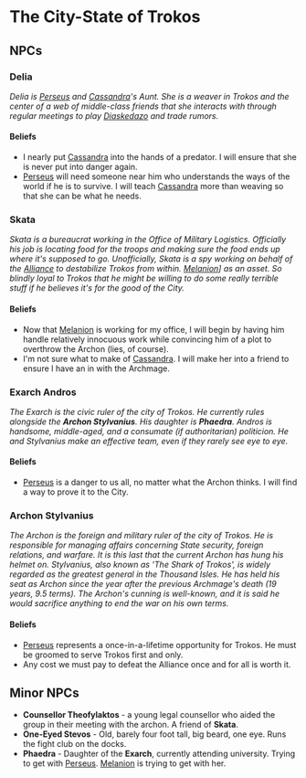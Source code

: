 # The City-State of Trokos
## NPCs
### Delia
*Delia is [Perseus](../Perseus.md) and [Cassandra](../Cassandra.md)'s Aunt.  She is a weaver in Trokos and the center of a web of middle-class friends that she interacts with through regular meetings to play [Diaskedazo](../WorldNotes#diaskedazo) and trade rumors.*

#### Beliefs
- I nearly put [Cassandra](../Cassandra.md) into the hands of a predator.  I will ensure that she is never put into danger again.
- [Perseus](../Perseus.md) will need someone near him who understands the ways of the world if he is to survive.  I will teach [Cassandra](../Cassandra.md) more than weaving so that she can be what he needs.

### Skata
*Skata is a bureaucrat working in the Office of Military Logistics.  Officially his job is locating food for the troops and making sure the food ends up where it's supposed to go.  Unofficially, Skata is a spy working on behalf of the [Alliance](../WorldNotes.md) to destabilize Trokos from within.*
*[Melanion](../Melanion.md)] as an asset.  So blindly loyal to Trokos that he might be willing to do some really terrible stuff if he believes it's for the good of the City.*

#### Beliefs
- Now that [Melanion](../Melanion.md) is working for my office, I will begin by having him handle relatively innocuous work while convincing him of a plot to overthrow the Archon (lies, of course).
- I'm not sure what to make of [Cassandra](../Cassandra.md).  I will make her into a friend to ensure I have an in with the Archmage.

### Exarch Andros
*The Exarch is the civic ruler of the city of Trokos.  He currently rules alongside the **Archon Stylvanius**.  His daughter is **Phaedra**.  Andros is handsome, middle-aged, and a consumate (if authoritarian) politicion.  He and Stylvanius make an effective team, even if they rarely see eye to eye.*

#### Beliefs
- [Perseus](../Perseus.md) is a danger to us all, no matter what the Archon thinks.  I will find a way to prove it to the City.

### Archon Stylvanius
*The Archon is the foreign and military ruler of the city of Trokos.  He is responsible for managing affairs concerning State security, foreign relations, and warfare.  It is this last that the current Archon has hung his helmet on.  Stylvanius, also known as 'The Shark of Trokos', is widely regarded as the greatest general in the Thousand Isles.  He has held his seat as Archon since the year after the previous Archmage's death (19 years, 9.5 terms).*
*The Archon's cunning is well-known, and it is said he would sacrifice anything to end the war on his own terms.*

#### Beliefs
- [Perseus](../Perseus.md) represents a once-in-a-lifetime opportunity for Trokos.  He must be groomed to serve Trokos first and only.
- Any cost we must pay to defeat the Alliance once and for all is worth it.

## Minor NPCs
- **Counsellor Theofylaktos** - a young legal counsellor who aided the group in their meeting with the archon.  A friend of **Skata**.
- **One-Eyed Stevos** - Old, barely four foot tall, big beard, one eye.  Runs the fight club on the docks.
- **Phaedra** - Daughter of the **Exarch**, currently attending university.  Trying to get with [Perseus](../Perseus.md).  [Melanion](../Melanion.md) is trying to get with her.
